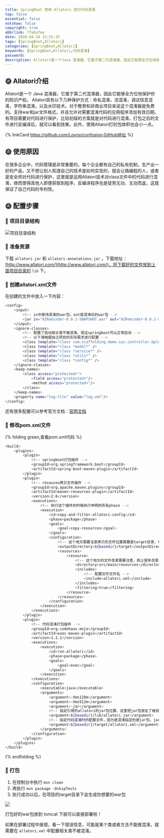 ```yaml
---
title: SpringBoot 使用 Allatori 进行代码混淆
top: false
essential: false
notshow: false
copyright: true
abbrlink: 7fabafee
date: 2020-04-29 12:55:35
tags: [SpringBoot,Allatori]
categories: [SpringBoot,Allatori]
keywords: [SpringBoot,Allatori,代码混淆]
password:
description: Allatori是一个Java 混淆器，它属于第二代混淆器，因此它能够全方位地保护你的知识产权。
---
```


## :sun_with_face: Allatori介绍
Allatori是一个 Java 混淆器，它属于第二代混淆器，因此它能够全方位地保护你的知识产权。 Allatori具有以下几种保护方式：命名混淆，流混淆，调试信息混淆，字符串混淆，以及水印技术。对于教育和非商业项目来说这个混淆器是免费的。支持war和jar文件格式，并且允许对需要混淆代码的应用程序添加有效日期。 有项目需要对代码进行保护，比较初级的方案就是对代码进行混淆，打包之后的文件进行反编译后，就可以看到效果。此外，使用Allatori打的包体积也会小一点。

{% linkCard https://github.com/Lovnx/confusion,GitHub地址 %}

## :sun_with_face: 使用原因
在很多企业中，代码管理是非常重要的，每个企业都有自己的私有机制，生产出一好的产品，又不想让别人知道自己的技术是如何实现的，就会让搞编程的人，或者是安全师对代码进行保护，这里就是运用Allatori技术对class文件中的代码进行混淆，继而使得其他人即便获取到程序，反编译程序也是徒劳无功、无功而返，这就保证了自己代码的专利性。

## :sun_with_face: 配置步骤

### :tada: 项目目录结构

![项目目录结构](https://s1.ax1x.com/2020/04/29/JTuUWn.png)

### :tada: 准备资源
下载 `allatori.jar` 和 `allatori-annotations.jar` ，下载地址：[http://www.allatori.com/](http://www.allatori.com/)，将下载好的文件放到上面项目目录的 `lib` 下。

### :tada: 创建allatori.xml文件

在创建的文件中放入一下内容：
```BASH
<config>
    <input>
        <!-- in中是待混淆的war包，out是混淆后的war包 -->
        <jar in="AIReminder-0.0.1-SNAPSHOT.war" out="AIReminder-0.0.1-SNAPSHOT-obfuscated.war"/>
    </input>
    <ignore-classes>
        <!-- 配置了启动相关类不被混淆，保证springboot可以正常启动 -->
        <!-- 以下请根据自己项目的实际需求进行配置 -->
        <class template="class com.scaffolding.demo.sys.controller.UploadFileController" />
        <class template="class *model*" />
        <class template="class *service*" />
        <class template="class *utils*" />
        <class template="class *config*" />
    </ignore-classes>
    <keep-names>
        <class access="protected+">
            <field access="protected+"/>
            <method access="protected+"/>
        </class>
    </keep-names>
    <property name="log-file" value="log.xml"/>
</config>
```
还有很多配置可以参考官方文档：[官网文档](http://www.allatori.com/doc.html)

### :tada: 修改pom.xml文件
{% folding green,查看pom.xml代码 %}
```BASH
<build>
    <plugins>
        <plugin>
            <!-- springboot打包插件 -->
            <groupId>org.springframework.boot</groupId>
            <artifactId>spring-boot-maven-plugin</artifactId>
        </plugin>
        <plugin>
            <!-- resouces拷贝文件插件 -->
            <groupId>org.apache.maven.plugins</groupId>
            <artifactId>maven-resources-plugin</artifactId>
            <version>2.6</version>
            <executions>
                <!-- 执行这个插件的时候执行申明的所有phase -->
                <execution>
                    <id>copy-and-filter-allatori-config</id>
                    <phase>package</phase>
                    <goals>
                        <goal>copy-resources</goal>
                    </goals>
                    <configuration>
                        <!-- 这个地方需要注意拷贝的文件位置需要是target目录，target目录是最终打jar包存放的位置 -->
                        <outputDirectory>${basedir}/target</outputDirectory>
                        <resources>
                            <resource>
                                <!-- 这个地方的文件目录需要注意，网上很多目录都是${basedir}/allatori这个，所以才会需要手动拷贝allatori.xml文件到target目录下，有了这个mvn会自动帮我们拷贝了 -->
                                <directory>src/main/resources</directory>
                                <includes>
                                    <!-- 配置文件文件名 -->
                                    <include>allatori.xml</include>
                                </includes>
                                <filtering>true</filtering>
                            </resource>
                        </resources>
                    </configuration>
                </execution>
            </executions>
        </plugin>
        <plugin>
            <!-- 代码混淆打包插件 -->
            <groupId>org.codehaus.mojo</groupId>
            <artifactId>exec-maven-plugin</artifactId>
            <version>1.2.1</version>
            <executions>
                <execution>
                    <id>run-allatori</id>
                    <phase>package</phase>
                    <goals>
                        <goal>exec</goal>
                    </goals>
                </execution>
            </executions>
            <configuration>
                <executable>java</executable>
                <arguments>
                    <argument>-Xms128m</argument>
                    <argument>-Xmx512m</argument>
                    <argument>-jar</argument>
                    <!-- 指定引用的allatori的jar包位置，这里把jar包放在了根目录下的lib目录里 -->
                    <argument>${basedir}/lib/allatori.jar</argument>
                    <!-- 指定代码混淆时的配置文件，因为是混淆指定的是jar包，jar包位置在target下,所以我们的allatori.xml也需要拷贝到该目录下 -->
                    <argument>${basedir}/target/allatori.xml</argument>
                </arguments>
            </configuration>
        </plugin>
    </plugins>
</build>
```
{% endfolding %}

### :tada: 打包
1. 在控制台中执行 `mvn clean`
2. 再执行 `mvn package -DskipTests`
3. 执行成功以后，在项目的target目录下会生成你想要的war包

![](https://s1.ax1x.com/2020/04/29/JTGMbq.png)

打包好的war包放到 tomcat 下就可以直接部署啦！

如果在部署过程中报错，看一下错误信息，可能是某个类或者方法不能做混淆，就需要在 `allatori.xml` 中配置相关类不被混淆。
